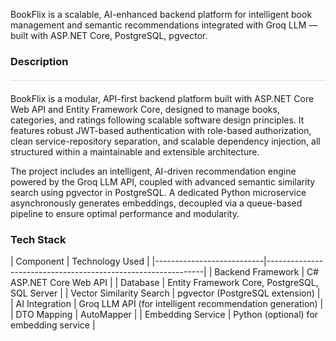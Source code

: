 BookFlix is a scalable, AI-enhanced backend platform for intelligent book management and semantic recommendations integrated with Groq LLM — built with ASP.NET Core, PostgreSQL, pgvector.

<h3>Description</h3>
<hr style="border: 0; height: 1px; background: #e0e0e0; margin: 20px 0;" />
BookFlix is a modular, API-first backend platform built with ASP.NET Core Web API and Entity Framework Core, designed to manage books, categories, and ratings following scalable software design principles. It features robust JWT-based authentication with role-based authorization, clean service-repository separation, and scalable dependency injection, all structured within a maintainable and extensible architecture.

The project includes an intelligent, AI-driven recommendation engine powered by the Groq LLM API, coupled with advanced semantic similarity search using pgvector in PostgreSQL. A dedicated Python microservice asynchronously generates embeddings, decoupled via a queue-based pipeline to ensure optimal performance and modularity.

<h3>Tech Stack</h3>
| Component                  | Technology Used                                              |
|---------------------------|--------------------------------------------------------------|
| Backend Framework          | C# ASP.NET Core Web API                                      |
| Database                   | Entity Framework Core, PostgreSQL, SQL Server                |
| Vector Similarity Search   | pgvector (PostgreSQL extension)                              |
| AI Integration             | Groq LLM API (for intelligent recommendation generation)     |
| DTO Mapping                | AutoMapper                                                   |
| Embedding Service          | Python (optional) for embedding service                      |

